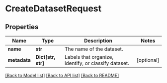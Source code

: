 # CreateDatasetRequest


## Properties

Name | Type | Description | Notes
------------ | ------------- | ------------- | -------------
**name** | **str** | The name of the dataset. | 
**metadata** | **Dict[str, str]** | Labels that organize, identify, or classify dataset. | [optional] 

[[Back to Model list]](../README.md#documentation-for-models) [[Back to API list]](../README.md#documentation-for-api-endpoints) [[Back to README]](../README.md)


